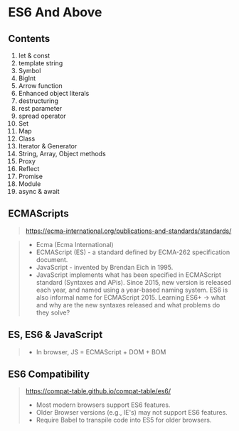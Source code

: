 # ES6 And Above

## Contents

1. let & const
2. template string
3. Symbol
4. BigInt
5. Arrow function
6. Enhanced object literals
7. destructuring
8. rest parameter
9. spread operator
10. Set
11. Map
12. Class
13. Iterator & Generator
14. String, Array, Object methods
15. Proxy
16. Reflect
17. Promise
18. Module
19. async & await

## ECMAScripts

> https://ecma-international.org/publications-and-standards/standards/

> - Ecma (Ecma International)
> - ECMAScript (ES) - a standard defined by ECMA-262 specification document.
> - JavaScript - invented by Brendan Eich in 1995.
> - JavaScript implements what has been specified in ECMAScript standard (Syntaxes and APis). 
> Since 2015, new version is released each year, and named using a year-based naming system.
> ES6 is also informal name for ECMAScript 2015.
> Learning ES6+ -> what and why are the new syntaxes released and what problems do they solve?

## ES, ES6 & JavaScript

> - In browser, JS = ECMAScript + DOM + BOM

## ES6 Compatibility

> https://compat-table.github.io/compat-table/es6/
> - Most modern browsers support ES6 features.
> - Older Browser versions (e.g., IE's) may not support ES6 features.
> - Require Babel to transpile code into ES5 for older browsers.


